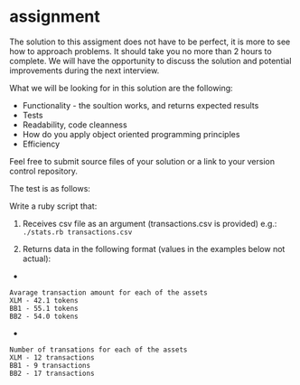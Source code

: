 # assignment

The solution to this assigment does not have to be perfect, it is more to see how to approach problems. It should take you no more than 2 hours to complete. We will have the opportunity to discuss the solution and potential improvements during the next interview.

What we will be looking for in this solution are the following:
- Functionality - the soultion works, and returns expected results
- Tests
- Readability, code cleanness
- How do you apply object oriented programming principles
- Efficiency

Feel free to submit source files of your solution or a link to your version control repository.

The test is as follows:

Write a ruby script that:
1. Receives csv file as an argument (transactions.csv is provided)
e.g.: `./stats.rb transactions.csv`

2. Returns data in the following format (values in the examples below not actual):
-
```
Avarage transaction amount for each of the assets
XLM - 42.1 tokens
BB1 - 55.1 tokens
BB2 - 54.0 tokens
```
-
```
Number of transations for each of the assets
XLM - 12 transactions
BB1 - 9 transactions
BB2 - 17 transactions
```
